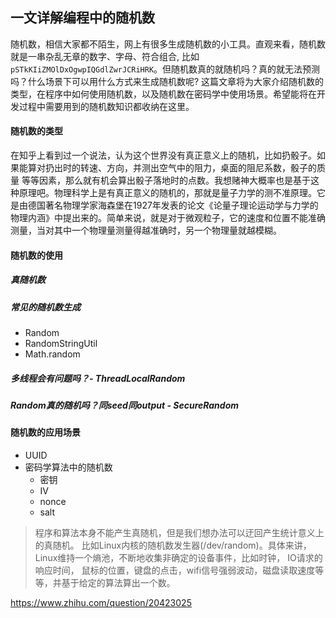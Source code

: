 ## 一文详解编程中的随机数

随机数，相信大家都不陌生，网上有很多生成随机数的小工具。直观来看，随机数就是一串杂乱无章的数字、字母、符合组合, 比如`pSTkKIiZMOlDxOgwpIQGdlZwrJCRiHRK`。但随机数真的就随机吗？真的就无法预测吗？什么场景下可以用什么方式来生成随机数呢? 这篇文章将为大家介绍随机数的类型，在程序中如何使用随机数，以及随机数在密码学中使用场景。希望能将在开发过程中需要用到的随机数知识都收纳在这里。

#### 随机数的类型

在知乎上看到过一个说法，认为这个世界没有真正意义上的随机，比如扔骰子。如果能算对扔出时的转速、方向，并测出空气中的阻力，桌面的阻尼系数，骰子的质量 等等因素，那么就有机会算出骰子落地时的点数。我想赌神大概率也是基于这种原理吧。物理科学上是有真正意义的随机的，那就是量子力学的测不准原理。它是由德国著名物理学家海森堡在1927年发表的论文《论量子理论运动学与力学的物理内涵》中提出来的。简单来说，就是对于微观粒子，它的速度和位置不能准确测量，当对其中一个物理量测量得越准确时，另一个物理量就越模糊。



#### 随机数的使用

##### 真随机数

##### 常见的随机数生成

- Random
- RandomStringUtil
- Math.random

##### 多线程会有问题吗？- ThreadLocalRandom

##### Random真的随机吗？同seed同output - SecureRandom

#### 随机数的应用场景

- UUID
- 密码学算法中的随机数
  - 密钥
  - IV
  - nonce
  - salt







> 程序和算法本身不能产生真随机，但是我们想办法可以迂回产生统计意义上的真随机。 比如Linux内核的随机数发生器(/dev/random)。具体来讲， Linux维持一个熵池，不断地收集非确定的设备事件，比如时钟， IO请求的响应时间， 鼠标的位置，键盘的点击，wifi信号强弱波动，磁盘读取速度等等，并基于给定的算法算出一个数。

https://www.zhihu.com/question/20423025 

